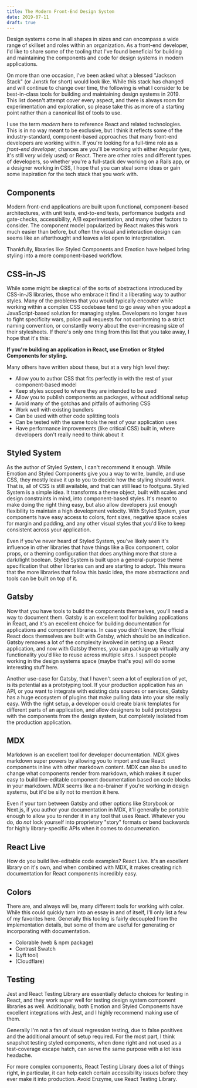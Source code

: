 ```yaml
---
title: The Modern Front-End Design System
date: 2019-07-11
draft: true
---
```


Design systems come in all shapes in sizes and can encompass a wide range of skillset and roles within an organization.
As a front-end developer, I'd like to share some of the tooling that I've found beneficial for building and maintaining the components and code for design systems in modern applications.

On more than one occasion, I've been asked what a blessed "Jackson Stack" (or Jxnstk for short) would look like.
While this stack has changed and will continue to change over time,
the following is what I consider to be best-in-class tools for building and maintaining design systems in 2019.
This list doesn't attempt cover every aspect, and there is always room for experimentation and exploration, so please take this as more of a starting point rather than a canonical list of tools to use.

I use the term *modern* here to reference React and related technologies.
This is in no way meant to be exclusive, but I think it reflects some of the industry-standard, component-based approaches that many front-end developers are working within.
If you're looking for a full-time role as a *front-end developer*, chances are you'll be working with either Angular (yes, it's still *very* widely used) or React.
There are other roles and different types of developers, so whether you're a full-stack dev working on a Rails app, or a designer working in CSS, I hope that you can steal some ideas or gain some inspiration for the tech stack that you work with.

## Components

Modern front-end applications are built upon functional, component-based architectures, with unit tests, end-to-end tests, performance budgets and gate-checks, accessibility, A/B experimentation, and many other factors to consider.
The component model popularized by React makes this work much easier than before, but often the visual and interaction design
can seems like an afterthought and leaves a lot open to interpretation.

Thankfully, libraries like Styled Components and Emotion have helped bring styling into a more component-based workflow.

## CSS-in-JS

While some might be skeptical of the sorts of abstractions introduced by CSS-in-JS libraries, those who embrace it find it a liberating way to author styles.
Many of the problems that you would typically encouter while working within a complex CSS codebase tend to go away when you adopt a JavaScript-based solution for managing styles.
Developers no longer have to fight specificity wars,
police pull requests for not conforming to a strict naming convention, or constantly worry about the ever-increasing size of their stylesheets.
If there's only one thing from this list that you take away,
I hope that it's this:

**If you're building an application in React, use Emotion or Styled Components for styling.**

Many others have written about these, but at a very high level they:

- Allow you to author CSS that fits perfectly in with the rest of your component-based model
- Keep styles scoped to where they are intended to be used
- Allow you to publish components as packages, without additional setup
- Avoid many of the gotchas and pitfalls of authoring CSS
- Work well with existing bundlers
- Can be used with other code splitting tools
- Can be tested with the same tools the rest of your application uses
- Have performance improvements (like critical CSS) built in, where developers don't really need to think about it

## Styled System

As the author of Styled System, I can't recommend it enough.
While Emotion and Styled Components give you a way to write, bundle, and use CSS, they mostly leave it up to you to decide how the styling should work.
That is, all of CSS is still available, and that can still lead to footguns.
Styled System is a simple idea.
It transforms a theme object, built with scales and design constraints in mind, into component-based styles.
It's meant to make doing the right thing easy, but also allow developers just enough flexibility to maintain a high development velocity.
With Styled System, your components have easy access to colors, font sizes, negative space scales for margin and padding, and any other visual styles that you'd like to keep consistent across your application.

Even if you've never heard of Styled System, you've likely seen it's influence in other libraries that have things like a Box component, color props, or a theming configuration that does anything more that store a dark/light boolean.
Styled System is built upon a general-purpose theme specification that other libraries can and are starting to adopt.
This means that the more libraries that follow this basic idea, the more abstractions and tools can be built on top of it.

## Gatsby

Now that you have tools to build the components themselves,
you'll need a way to document them.
Gatsby is an excellent tool for building applications in React, and it's an excellent choice for building documentation for applications and component libraries.
In case you didn't know, the official React docs themselves are built with Gatsby, which should be an indication.
Gatsby removes a lot of the complexity involved in setting up a React application, and now with Gatsby themes, you can package up virtually any functionality you'd like to reuse across multiple sites.
I suspect people working in the design systems space (maybe that's you) will do some interesting stuff here.

Another use-case for Gatsby, that I haven't seen a lot of exploration of yet, is its potential as a prototyping tool.
If your production application has an API, or you want to integrate with existing data sources or services,
Gatsby has a huge ecosystem of plugins that make pulling data into your site really easy.
With the right setup, a developer could create blank templates for different parts of an application, and allow designers to build prototypes with the components from the design system, but completely isolated from the production application.

## MDX

Markdown is an excellent tool for developer documentation.
MDX gives markdown super powers by allowing you to import and use React components inline with other markdown content.
MDX can also be used to change what components render from markdown, which makes it super easy to build live-editable component documentation based on code blocks in your markdown.
MDX seems like a no-brainer if you're working in design systems, but it'd be silly not to mention it here.

Even if your torn between Gatsby and other options like Storybook or Next.js, if you author your documentation in MDX, it'll generally be portable enough to allow you to render it in any tool that uses React.
Whatever you do, do *not* lock yourself into proprietary "story" formats or bend backwards for highly library-specific APIs when it comes to documenation.

## React Live

How do you build live-editable code examples? React Live.
It's an excellent library on it's own, and when combined with MDX, it makes creating rich documentation for React components incredibly easy.

## Colors

There are, and always will be, many different tools for working with color. While this could quickly turn into an essay in and of itself, I'll only list a few of my favorites here.
Generally this tooling is fairly decoupled from the implementation details, but some of them are useful for generating or incorporating with documentation.

- Colorable (web & npm package)
- Contrast Swatch
- (Lyft tool)
- (Cloudflare)


## Testing

Jest and React Testing Library are essentially defacto choices for testing in React, and they work super well for testing design system component libraries as well.
Additionally, both Emotion and Styled Components have excellent integrations with Jest, and I highly recommend making use of them.

Generally I'm not a fan of visual regression testing, due to false positives and the additional amount of setup required.
For the most part, I think snapshot testing styled components, when done right and not used as a test-coverage escape hatch, can serve the same purpose with a lot less headache.

For more complex components, React Testing Library does a lot of things right, in particular, it can help catch certain accessibility issues before they ever make it into production. Avoid Enzyme, use React Testing Library.



